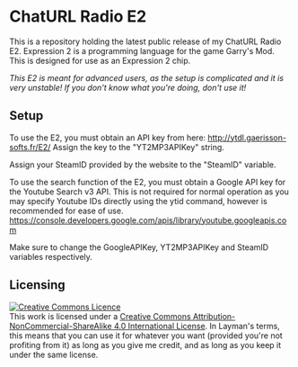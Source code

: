 # ChatURL Radio E2

This is a repository holding the latest public release of my ChatURL Radio E2.
Expression 2 is a programming language for the game Garry's Mod. This is designed for use as an Expression 2 chip.

_*This E2 is meant for advanced users, as the setup is complicated and it is very unstable! If you don't know what you're doing, don't use it!*_
 
## Setup

To use the E2, you must obtain an API key from here:
http://ytdl.gaerisson-softs.fr/E2/
Assign the key to the "YT2MP3APIKey" string.

Assign your SteamID provided by the website to the "SteamID" variable.

To use the search function of the E2, you must obtain a Google API key for the Youtube Search v3 API. This is not required for normal operation as you may specify Youtube IDs directly using the ytid command, however is recommended for ease of use.
https://console.developers.google.com/apis/library/youtube.googleapis.com

Make sure to change the GoogleAPIKey, YT2MP3APIKey and SteamID variables respectively.

## Licensing

<html><a rel="license" href="http://creativecommons.org/licenses/by-nc-sa/4.0/"><img alt="Creative Commons Licence" style="border-width:0" src="https://i.creativecommons.org/l/by-nc-sa/4.0/80x15.png" /></a><br />This work is licensed under a <a rel="license" href="http://creativecommons.org/licenses/by-nc-sa/4.0/">Creative Commons Attribution-NonCommercial-ShareAlike 4.0 International License</a>.</html>
In Layman's terms, this means that you can use it for whatever you want (provided you're not profiting from it) as long as you give me credit, and as long as you keep it under the same license.
